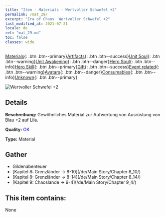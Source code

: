 ```yaml
---
title: "Item - Materials - Wertvoller Schwefel +2"
permalink: /mat_29/
excerpt: "Era of Chaos  Wertvoller Schwefel +2"
last_modified_at: 2021-07-21
locale: de
ref: "mat_29.md"
toc: false
classes: wide
---
```

 [Materials](/ItemsDE/){: .btn .btn--primary}[Artifacts](/ItemsDE/Artifacts/){: .btn .btn--success}[Unit Soul](/ItemsDE/UnitSoul/){: .btn .btn--warning}[Unit Awakening](/ItemsDE/UnitAwakening/){: .btn .btn--danger}[Hero Soul](/ItemsDE/HeroSoul/){: .btn .btn--info}[Hero Skill](/ItemsDE/HeroSkill/){: .btn .btn--primary}[Gift](/ItemsDE/Gift/){: .btn .btn--success}[Event related](/ItemsDE/Events/){: .btn .btn--warning}[Avatars](/ItemsDE/Avatars/){: .btn .btn--danger}[Consumables](/ItemsDE/Consumables/){: .btn .btn--info}[Unknown](/ItemsDE/Unknown/){: .btn .btn--primary}

 ![Wertvoller Schwefel +2](/images/t/i_cailiao_liuhuang1.png)

## Details
 **Beschreibung:** Gewöhnliches Material zur Aufwertung von Ausrüstung von Blau +2 auf Lila.

 **Quality:** <span style="color: #0000CD">OK</span>

 **Type:** Material

## Gather

*    Gildenabenteuer 
*    [Kapitel 8: Grenzländer -> 8-10](/de/Main Story/Chapter 8_10/) 
*    [Kapitel 8: Grenzländer -> 8-14](/de/Main Story/Chapter 8_14/) 
*    [Kapitel 9: Chaoslande -> 9-4](/de/Main Story/Chapter 9_4/) 

## This item contains:

  None

